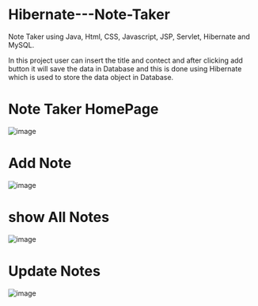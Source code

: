 # Hibernate---Note-Taker

Note Taker using Java, Html, CSS, Javascript, JSP, Servlet, Hibernate and MySQL.

In this project user can insert the title and contect and after clicking add button it will save the data in Database and this is done using Hibernate which is used to store the data object in Database.

# Note Taker HomePage
![image](https://github.com/omarbaig007212/NoteTaker/assets/58821151/05e1d1d4-3659-4921-b47e-7337c46f529a)

# Add Note
![image](https://github.com/omarbaig007212/NoteTaker/assets/58821151/773c96ae-ef89-4b34-b5d6-00017c8bd049)

# show All Notes
![image](https://github.com/omarbaig007212/NoteTaker/assets/58821151/6a7639ed-877f-41d8-907e-0ba66e3f4573)

# Update Notes
![image](https://github.com/omarbaig007212/NoteTaker/assets/58821151/e50a19c5-4e52-41a5-97fd-cafda16081ac)
